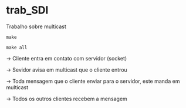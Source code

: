 # trab_SDI
Trabalho sobre multicast

`make`

`make all`

-> Cliente entra em contato com servidor (socket)

-> Sevidor avisa em multicast que o cliente entrou

-> Toda mensagem que o cliente enviar para o servidor, este manda em multicast

-> Todos os outros clientes recebem a mensagem